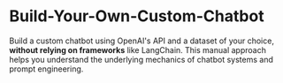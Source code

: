 # Build-Your-Own-Custom-Chatbot
Build a custom chatbot using OpenAI's API and a dataset of your choice, **without relying on frameworks** like LangChain. This manual approach helps you understand the underlying mechanics of chatbot systems and prompt engineering.
